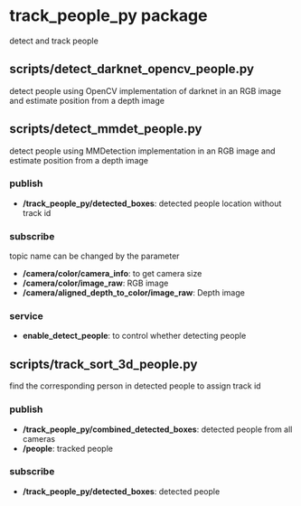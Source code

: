 # track_people_py package

detect and track people

## scripts/detect_darknet_opencv_people.py

detect people using OpenCV implementation of darknet in an RGB image and estimate position from a depth image

## scripts/detect_mmdet_people.py

detect people using MMDetection implementation in an RGB image and estimate position from a depth image

### publish
- **/track_people_py/detected_boxes**: detected people location without track id

### subscribe
topic name can be changed by the parameter

- **/camera/color/camera_info**: to get camera size
- **/camera/color/image_raw**: RGB image
- **/camera/aligned_depth_to_color/image_raw**: Depth image

### service
- **enable_detect_people**: to control whether detecting people


## scripts/track_sort_3d_people.py

find the corresponding person in detected people to assign track id

### publish
- **/track_people_py/combined_detected_boxes**: detected people from all cameras
- **/people**: tracked people

### subscribe
- **/track_people_py/detected_boxes**: detected people

